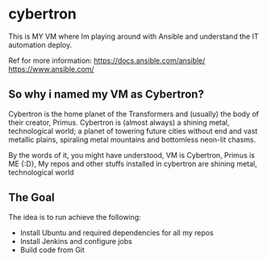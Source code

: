 # cybertron

This is MY VM where Im playing around with Ansible and understand the IT automation deploy.

Ref for more information: https://docs.ansible.com/ansible/ https://www.ansible.com/

## So why i named my VM as Cybertron?

Cybertron is the home planet of the Transformers and (usually) the body of their creator, Primus. Cybertron is (almost always) a shining metal, technological world; a planet of towering future cities without end and vast metallic plains, spiraling metal mountains and bottomless neon-lit chasms.

By the words of it, you might have understood, VM is Cybertron, Primus is ME {:D}, My repos and other stuffs installed in cybertron are shining metal, technological world

## The Goal

The idea is to run achieve the following:

- Install Ubuntu and required dependencies for all my repos
- Install Jenkins and configure jobs
- Build code from Git
